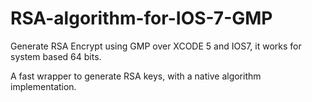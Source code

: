 # RSA-algorithm-for-IOS-7-GMP
Generate RSA Encrypt using GMP over XCODE 5 and IOS7, it works for system based 64 bits.


A fast wrapper to generate RSA keys, with a native algorithm implementation.

